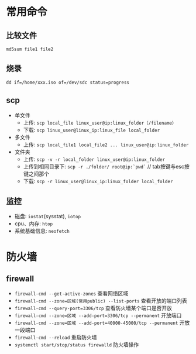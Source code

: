 
# 常用命令

## 比较文件

` md5sum file1 file2 `

## 烧录

`dd if=/home/xxx.iso of=/dev/sdc status=progress`

## scp

- 单文件
    - 上传: ` scp local_file linux_user@ip:linux_folder（/filename） `
    - 下载: ` scp linux_user@linux_ip:linux_file local_folder `
- 多文件
    - 上传: ` scp local_file1 local_file2 ... linux_user@ip:linux_folder `
- 文件夹
    - 上传: ` scp -v -r local_folder linux_user@ip:linux_folder `
    - 上传到相同目录下: ``` scp -r ./folder/ root@ip:`pwd` ``` // tab按键与esc按键之间那个
    - 下载: ` scp -r linux_user@linux_ip:linux_folder local_folder `
    

## 监控

- 磁盘: `iostat`(sysstat), `iotop`
- cpu、内存: `htop`
- 系统基础信息: `neofetch`

# 防火墙

## firewall

- `firewall-cmd --get-active-zones` 查看网络区域
- `firewall-cmd --zone=区域(常用public) --list-ports` 查看开放的端口列表           
- `firewall-cmd --query-port=3306/tcp` 查看防火墙某个端口是否开放           
- `firewall-cmd --zone=区域 --add-port=3306/tcp --permanent` 开放端口            
- `firewall-cmd --zone=区域 --add-port=40000-45000/tcp --permanent` 开放一段端口           
- `firewall-cmd --reload` 重启防火墙
- `systemctl start/stop/status firewalld` 防火墙操作

